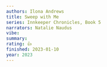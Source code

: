 ```yaml
---
authors: Ilona Andrews
title: Sweep with Me
series: Innkeeper Chronicles, Book 5
narrators: Natalie Naudus
vibe:
summary:
rating: 👍
finished: 2023-01-10
year: 2023
---
```


